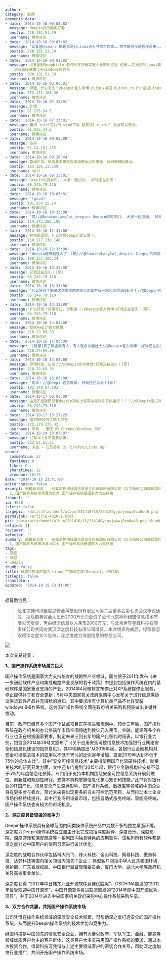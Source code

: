 ```yaml
---
author: ''
category: 新闻
comments_data:
- date: '2014-10-16 00:03:02'
  message: deepin做的确实好看
  postip: 220.181.51.39
  username: 微博评论
- date: '2014-10-16 00:03:02'
  message: '回复@Nevea-: 他理念是让Linux进入寻常百姓家。。而不是仅仅是程序员用。。。看linux现状，任重而道远，一方面普通软件厂商不做，qq阿里都不搞。。显卡厂商对于linux独显的支持烂的一坨，尤其英伟达。。导致游戏厂商推进困难。。问题很多啦'
  postip: 220.181.51.39
  username: 微博评论
- date: '2014-10-16 00:03:02'
  message: 回复@贱贱mephisto:软件的支持确实是个长期的过程 但是……它比别的Linux要好看的多 这就可以吸引很多用户 有些Linux界面做的太简陋了
    还有直接就相当于windows的外壳
  postip: 220.181.51.39
  username: 微博评论
- date: '2014-10-16 03:03:01'
  message: 绿盟，什么来头？@Deepin官方微博 @Linux中国 @Linux_cn PS:话说Linux中国和Linux_cn什么关系？
  postip: 112.111.161.36
  username: 微博评论
- date: '2014-10-16 07:33:01'
  message: 卧槽
  postip: 61.235.34.5
  username: 微博评论
- date: '2014-10-16 07:33:01'
  message: 请问 intel芯片的 win8平板 能安装linux么？ 触屏可以无效。
  postip: 61.235.34.5
  username: 微博评论
- date: '2014-10-16 09:03:00'
  message: 支持
  postip: 62.24.181.135
  username: 微博评论
- date: '2014-10-16 09:20:44'
  message: 喜闻乐见。核高基本来就应该由商业公司来做，政府做辅助推动。
  postip: 123.126.22.250
  username: soli
- date: '2014-10-16 09:33:01'
  message: Deepin的同学们， 大家一起加油， 好戏还在后面！
  postip: 66.249.79.126
  username: 微博评论
- date: '2014-10-16 10:03:01'
  message: '[good]'
  postip: 101.254.25.14
  username: 微博评论
- date: '2014-10-16 10:33:00'
  message: '赞//@ManateeLazyCat_deepin: Deepin的同学们， 大家一起加油， 好戏还在后面！'
  postip: 114.242.206.180
  username: 微博评论
- date: '2014-10-16 11:33:00'
  message: 竟然是绿盟，什么时候deepin这么吊了。
  postip: 110.217.230.148
  username: 微博评论
- date: '2014-10-16 12:33:00'
  message: 'deepin越来越强大了！[酷]//@ManateeLazyCat_deepin: Deepin的同学们， 大家一起加油， 好戏还在后面！'
  postip: 180.153.206.24
  username: 微博评论
- date: '2014-10-16 13:33:00'
  message: 好戏还在后头！[耶]
  postip: 66.249.79.110
  username: 微博评论
- date: '2014-10-16 13:33:00'
  message: '什么好戏？据说这次增资的两家公司其中有一家和奇虎360有关！//@Deepin官方微博: 好戏还在后头！[耶]'
  postip: 66.249.79.110
  username: 微博评论
- date: '2014-10-16 13:33:00'
  message: 什么好戏？真吊胃口，求剧透 //@Deepin官方微博:好戏还在后头！[耶]
  postip: 66.249.79.110
  username: 微博评论
- date: '2014-10-16 14:03:00'
  message: 爱@Deepin官方微博
  postip: 218.29.65.30
  username: 微博评论
- date: '2014-10-16 14:03:00'
  message: '[鼓掌]有了资金就有人，有人就会发展壮大//@Deepin官方微博: 好戏还在后头！[耶]'
  postip: 218.29.65.30
  username: 微博评论
- date: '2014-10-16 14:03:00'
  message: 绿盟科技，记住了//@Deepin官方微博:好戏还在后头！[耶]
  postip: 218.29.65.30
  username: 微博评论
- date: '2014-10-16 15:03:00'
  message: '加油！//@Deepin官方微博: 好戏还在后头！[耶]'
  postip: 182.149.67.192
  username: 微博评论
- date: '2014-10-17 00:03:00'
  message: 这是不是就预示着deepin系统上将有杀毒软件可供运行？？？//@Deepin官方微博:好戏还在后头！[耶]
  postip: 66.249.79.110
  username: 微博评论
- date: '2014-10-17 15:27:25'
  message: 增资8000万了哦！厉害。
  postip: 222.179.229.42
  username: 来自 - 重庆 的 Chrome/Windows 用户
- date: '2014-10-24 13:07:07'
  message: LINUX上并不需要杀毒，
  postip: 223.64.61.63
  username: 来自 - 江苏苏州 的 Firefox/Linux 用户
count:
  commentnum: 23
  favtimes: 0
  likes: 0
  sharetimes: 12
  viewnum: 10113
date: '2014-10-15 23:41:00'
editorchoice: false
excerpt: 据最新消息：  经北京神州绿盟信息安全科技股份有限公司（以下简称公司或绿盟科技）第二届董事会第七次会议审议通过，拟以超募资金人民币2000万元向全资子公司北京神州绿盟信息技术有限公司（以下简称绿盟信息或投资方）增资，再由绿盟信息以人民币2000万元，与北京世界星辉科技有限责任公司（以下简称世界星辉）共同向武汉深之度科技有限公司（以下简称深之度或目标公司）增资。本次增资完成后，绿盟信息取得深之度10%股权，深之度成为绿盟信息的参股公司。   本次交易背景：
  1、国产操作系统市场潜力巨大 国产操作系统是国家大力支持培
fromurl: ''
id: 4020
islctt: false
largepic: /data/attachment/album/201410/15/234149yjoajwwwj0cm0wd8.png
permalink: /article-4020-1.html
pic: /data/attachment/album/201410/15/234149yjoajwwwj0cm0wd8.png.thumb.jpg
related: []
reviewer: ''
selector: ''
summary: 据最新消息：  经北京神州绿盟信息安全科技股份有限公司（以下简称公司或绿盟科技）第二届董事会第七次会议审议通过，拟以超募资金人民币2000万元向全资子公司北京神州绿盟信息技术有限公司（以下简称绿盟信息或投资方）增资，再由绿盟信息以人民币2000万元，与北京世界星辉科技有限责任公司（以下简称世界星辉）共同向武汉深之度科技有限公司（以下简称深之度或目标公司）增资。本次增资完成后，绿盟信息取得深之度10%股权，深之度成为绿盟信息的参股公司。   本次交易背景：
  1、国产操作系统市场潜力巨大 国产操作系统是国家大力支持培
tags:
- 深度
- 绿盟
- Deepin
thumb: false
title: 绿盟科技增资国内 Linux 厂商深之度(Deepin)，占股10%
titlepic: false
translator: ''
updated: '2014-10-15 23:41:00'
---
```


[据最新消息](http://stock.jrj.com.cn/share,disc,2014-10-16,300369,0000000000000aab73.shtml)：



> 
> 经北京神州绿盟信息安全科技股份有限公司第二届董事会第七次会议审议通过，拟以超募资金人民币2000万元向全资子公司北京神州绿盟信息技术有限公司增资，再由绿盟信息以人民币2000万元，与北京世界星辉科技有限责任公司共同向武汉深之度科技有限公司增资。本次增资完成后，绿盟信息取得深之度10%股权，深之度成为绿盟信息的参股公司。
> 
> 
> 


![](/data/attachment/album/201410/15/234149yjoajwwwj0cm0wd8.png)


本次交易背景：


**1、国产操作系统市场潜力巨大**


国产操作系统是国家大力支持培育的战略性产业领域，国务院于2011年发布《进一步鼓励软件产业和集成电路产业发展的若干政策》中提到包括操作系统在内的基础软件是国家重点支持的产业。2014年4月微软宣布停止对XP系统提停止服务，停止提供补丁和安全更新；5月中央国家机关政府采购中心发布关于进行信息类协议供货软件产品补充招标的通知，其中要求所有计算机类产品不允许安装windows 8操作系统，这为国产操作系统全面在政府机关采购和预装做出关键性推动。


目前，政府已经有多个国产化试点项目正在推进和规划中。预计三年后，国产操作系统在政府机关的办公终端年市场空间将达到数亿元人民币。金融、能源等多个各行业也正在根据国家要求，制定未来三到五年的国产化替代时间表。以银行业为例，银监会2014年39号文颁布了《关于应用安全可控信息技术加强银行业网络安全和信息化建设的指导意见》，其中明确提出“从2015年起，各银行业金融机构对安全可控信息技术的应用以不低于15％的比例逐年增加，直至2019年达到不低于75％的总体占比”。其中“安全可控信息技术”主要指使用国产化软硬件技术。就相关技术的研究开发方面，文中还专门提到“2015年起，银行业金融机构应安排不低于5％的年度信息化预算，专门用于支持本机构围绕安全可控信息系统开展前瞻性、创新性和规划性研究，支持本机构掌握信息化核心知识和技能。”此举将对银行业的IT国产化、信息安全产生深远影响，国产操作系统、数据库等领域的中国企业将有更多参与机会。预计未来将出现更多的自主可控示范项目，从而拉动本土企业市场份额持续提升。其中行业专用设备市场，包括自助式服务终端、智能哑终端，国产操作系统也有较大的市场机会。


**2、深之度具备较强的竞争力**


Deepin操作系统具有全球范围内同类操作系统产品中为数不多的独立桌面环境，深之度为Deepin操作系统独立自主开发完成包括深度翻译、深度音乐、深度影院、深度游戏和深度商店等一系列国内独具特色的应用软件，该系列所有软件都是深之度针对中国用户的使用习惯进行设计优化。


深之度的战略合作伙伴包括科大讯飞、烽火科技、金山科技、网易科技、傲游科技、达梦科技等国内相关领域内领先IT企业； 典型客户包括中华人民共和国环境保护部、广东省版权局、中国银行监督管理委员会、厦门大学、湖北大学等政府机关及高校事业单位。


深之度获得 “2012年中日韩东北亚开源软件竞赛优胜奖”、OSCHINA颁发的“2012年最受欢迎中国开源奖”，中国开源软件推进联盟颁发的“2014年度中国开源优秀项目”，并于2014年进入中央国家机关政府采购中心操作系统采购名录。


**3、双方合作共赢，共拓国产操作系统市场**


公司凭借在操作系统领域的深厚安全技术积累，可帮助深之度打造安全的国产操作系统，从而提升Deepin操作系统的技术优势和竞争力。


绿盟科技是中国领先的信息安全企业，拥有大量以政府、军队军工、金融、能源等领域优质客户为主的客户群体，这类客户大多有采用国产操作系统的要求，通过本次投资合作，绿盟科技可凭借与上述主要领域客户的密切合作关系，帮助深之度加快行业推广，共同开拓国产操作系统市场。